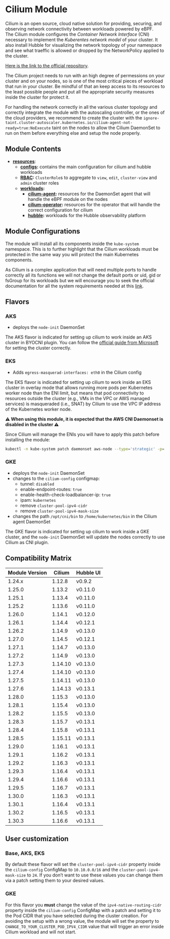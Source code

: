 # Cilium Module

Cilium is an open source, cloud native solution for providing, securing, and observing network connectivity
between workloads powered by eBPF.  
The Cilium module configures the *Container Network Interface* (CNI) necessary to implement the
*Kuberentes network model* of your cluster. It also install Hubble for visualizing the network topology of your
namespace and see what traeffic is allowed or dropped by the NetworkPolicy applied to the cluster.

[Here is the link to the official repository].

The Cilium project needs to run with an high degree of permessions on your cluster and on your nodes, so is one of
the most critical pieces of workload that run in your cluster. Be mindful of that an keep access to its resources to
the least possible people and put all the appropriate security measures inside the cluster for protect it.

For handling the network correctly in all the various cluster topology and correctly integrate the module with
the autoscaling controller, or the ones of the cloud providers, we recommend to create the cluster with the
`ignore-taint.cluster-autoscaler.kubernetes.io/cilium-agent-not-ready=true:NoExecute` taint on the nodes to allow
the Cilium DaemonSet to run on them before everything else and setup the node properly.

## Module Contents

- **[resources](./base/resources)**:
  - **[configs](./base/resources/configs):** contains the main configuration for cilium and hubble workloads
  - **[RBAC](./base/resources/rbac):** `ClusterRole`s to aggregate to `view`, `edit`, `cluster-view` and `admin`
			cluster roles
  - **[workloads](./base/resources/workloads):**
    - **[cilium-agent](./base/resources/workloads/cilium-agent):** resources for the DaemonSet agent that will handle the
				eBPF module on the nodes
    - **[cilium-operator](./base/resources/workloads/cilium-operator):** resources for the operator that will handle the
				correct configuration for cilium
    - **[hubble](./base/resources/workloads/hubble):** workloads for the Hubble observability platform

## Module Configurations

The module will install all its components inside the `kube-system` namespace. This is to further highlight that
the Cilium workloads must be protected in the same way you will protect the main Kubernetes components.

As Cilium is a complex application that will need multiple ports to handle correctly all its functions we will not
change the default ports or uid, gid or fsGroup for its workloads but we will encourage you to seek the official
documentation for all the system requirements needed at this [link].

## Flavors

### AKS

- deploys the `node-init` DaemonSet

The AKS flavor is indicated for setting up cilium to work inside an AKS cluster in BYOCNI plugin. You can follow
the [official guide from Microsoft] for setting the cluster correctly.

### EKS

- Adds `egress-masquerad-interfaces: eth0` in the Cilium config

The EKS flavor is indicated for setting up cilium to work inside an EKS cluster in overlay mode that allows running
more pods per Kubernetes worker node than the ENI limit, but means that pod connectivity to resources outside the
cluster (e.g., VMs in the VPC or AWS managed services) is masqueraded (i.e., SNAT) by Cilium to use the VPC IP address
of the Kubernetes worker node.

**:warning: When using this module, it is expected that the AWS CNI Daemonset is disabled in the cluster :warning:**

Since Cilium will manage the ENIs you will have to apply this patch before installing the module:

```bash
kubectl -n kube-system patch daemonset aws-node --type='strategic' -p='{"spec":{"template":{"spec":{"nodeSelector":{"io.cilium/aws-node-enabled":"true"}}}}}'
```

### GKE

- deploys the `node-init` DaemonSet
- changes to the `cilium-config` configmap:
  - tunnel: `disabled`
  - enable-endpoint-routes: `true`
  - enable-health-check-loadbalancer-ip: `true`
  - ipam: `kubernetes`
  - remove `cluster-pool-ipv4-cidr`
  - remove `cluster-pool-ipv4-mask-size`
- changes the path `/opt/cni/bin` to `/home/kubernetes/bin` in the Cilium agent DaemonSet

The GKE flavor is indicated for setting up cilium to work inside a GKE cluster, and the `node-init` DaemonSet will
update the nodes correctly to use Cilium as CNI plugin.

## Compatibility Matrix

| Module Version | Cilium           | Hubble UI   |
|----------------|------------------|-------------|
| 1.24.x         | 1.12.8           | v0.9.2      |
| 1.25.0         | 1.13.2           | v0.11.0     |
| 1.25.1         | 1.13.4           | v0.11.0     |
| 1.25.2         | 1.13.6           | v0.11.0     |
| 1.26.0         | 1.14.1           | v0.12.0     |
| 1.26.1         | 1.14.4           | v0.12.1     |
| 1.26.2         | 1.14.9           | v0.13.0     |
| 1.27.0         | 1.14.5           | v0.12.1     |
| 1.27.1         | 1.14.7           | v0.13.0     |
| 1.27.2         | 1.14.9           | v0.13.0     |
| 1.27.3         | 1.14.10          | v0.13.0     |
| 1.27.4         | 1.14.10          | v0.13.0     |
| 1.27.5         | 1.14.11          | v0.13.0     |
| 1.27.6         | 1.14.13          | v0.13.1     |
| 1.28.0         | 1.15.3           | v0.13.0     |
| 1.28.1         | 1.15.4           | v0.13.0     |
| 1.28.2         | 1.15.5           | v0.13.0     |
| 1.28.3         | 1.15.7           | v0.13.1     |
| 1.28.4         | 1.15.8           | v0.13.1     |
| 1.28.5         | 1.15.11          | v0.13.1     |
| 1.29.0         | 1.16.1           | v0.13.1     |
| 1.29.1         | 1.16.2           | v0.13.1     |
| 1.29.2         | 1.16.3           | v0.13.1     |
| 1.29.3         | 1.16.4           | v0.13.1     |
| 1.29.4         | 1.16.6           | v0.13.1     |
| 1.29.5         | 1.16.7           | v0.13.1     |
| 1.30.0         | 1.16.3           | v0.13.1     |
| 1.30.1         | 1.16.4           | v0.13.1     |
| 1.30.2         | 1.16.5           | v0.13.1     |
| 1.30.3         | 1.16.6           | v0.13.1     |

## User customization

### Base, AKS, EKS

By default these flavor will set the `cluster-pool-ipv4-cidr` property inside the `cilium-config` ConfigMap to
`10.10.0.0/16` and the `cluster-pool-ipv4-mask-size` to `24`. If you don’t want to use these values you can change them
via a patch setting them to your desired values.

### GKE

For this flavor you **must** change the value of the `ipv4-native-routing-cidr` property inside the `cilium-config`
ConfigMap with a patch and setting it to the Pod CIDR that you have selected during the cluster creation. For
avoiding the setup with a wrong value, the module will set the property to `CHANGE_TO_YOUR_CLUSTER_POD_IPV4_CIDR`
value that will trigger an error inside Cilium workload and will not start.

[Here is the link to the official repository]: https://github.com/cilium/cilium "Cilium GitHub Repository"
[link]: https://docs.cilium.io/en/v1.14/operations/system_requirements/ "Cilium System Requirements"
[official guide from Microsoft]: https://learn.microsoft.com/en-us/azure/aks/use-byo-cni "Bring your own Container Network Interface plugin with Azure Kubernetes Service"
